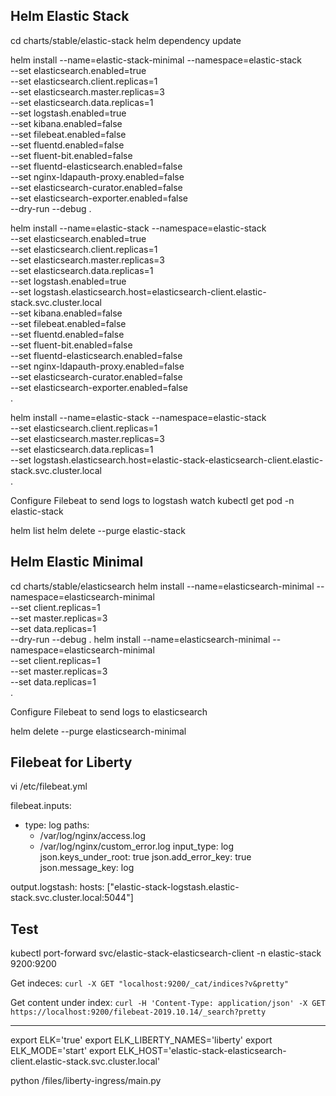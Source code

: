 ## Helm Elastic Stack

cd charts/stable/elastic-stack
helm dependency update

helm install --name=elastic-stack-minimal --namespace=elastic-stack \
	--set elasticsearch.enabled=true \
	--set elasticsearch.client.replicas=1 \
	--set elasticsearch.master.replicas=3 \
	--set elasticsearch.data.replicas=1 \
	--set logstash.enabled=true \
	--set kibana.enabled=false \
	--set filebeat.enabled=false \
	--set fluentd.enabled=false \
	--set fluent-bit.enabled=false \
	--set fluentd-elasticsearch.enabled=false \
	--set nginx-ldapauth-proxy.enabled=false \
	--set elasticsearch-curator.enabled=false \
	--set elasticsearch-exporter.enabled=false \
	--dry-run --debug .

helm install --name=elastic-stack --namespace=elastic-stack \
	--set elasticsearch.enabled=true \
	--set elasticsearch.client.replicas=1 \
	--set elasticsearch.master.replicas=3 \
	--set elasticsearch.data.replicas=1 \
	--set logstash.enabled=true \
	--set logstash.elasticsearch.host=elasticsearch-client.elastic-stack.svc.cluster.local \
	--set kibana.enabled=false \
	--set filebeat.enabled=false \
	--set fluentd.enabled=false \
	--set fluent-bit.enabled=false \
	--set fluentd-elasticsearch.enabled=false \
	--set nginx-ldapauth-proxy.enabled=false \
	--set elasticsearch-curator.enabled=false \
	--set elasticsearch-exporter.enabled=false \
	.

helm install --name=elastic-stack --namespace=elastic-stack \
	--set elasticsearch.client.replicas=1 \
	--set elasticsearch.master.replicas=3 \
	--set elasticsearch.data.replicas=1 \
	--set logstash.elasticsearch.host=elastic-stack-elasticsearch-client.elastic-stack.svc.cluster.local \
	.


Configure Filebeat to send logs to logstash
watch kubectl get pod -n elastic-stack

helm list
helm delete --purge elastic-stack

## Helm Elastic Minimal

cd charts/stable/elasticsearch
helm install --name=elasticsearch-minimal --namespace=elasticsearch-minimal \
	--set client.replicas=1 \
	--set master.replicas=3 \
	--set data.replicas=1 \
	--dry-run --debug .
helm install --name=elasticsearch-minimal --namespace=elasticsearch-minimal \
	--set client.replicas=1 \
	--set master.replicas=3 \
	--set data.replicas=1 \
	.

Configure Filebeat to send logs to elasticsearch

helm delete --purge elasticsearch-minimal


## Filebeat for Liberty

vi /etc/filebeat.yml

filebeat.inputs:
- type: log
  paths:
    - /var/log/nginx/access.log
    - /var/log/nginx/custom_error.log
  input_type: log
  json.keys_under_root: true
  json.add_error_key: true
  json.message_key: log

output.logstash:
  hosts: ["elastic-stack-logstash.elastic-stack.svc.cluster.local:5044"]


## Test

kubectl port-forward svc/elastic-stack-elasticsearch-client -n elastic-stack 9200:9200

Get indeces: `curl -X GET "localhost:9200/_cat/indices?v&pretty"`

Get content under index: `curl -H 'Content-Type: application/json' -X GET https://localhost:9200/filebeat-2019.10.14/_search?pretty`

---

export ELK='true'
export ELK_LIBERTY_NAMES='liberty'
export ELK_MODE='start'
export ELK_HOST='elastic-stack-elasticsearch-client.elastic-stack.svc.cluster.local'

python /files/liberty-ingress/main.py